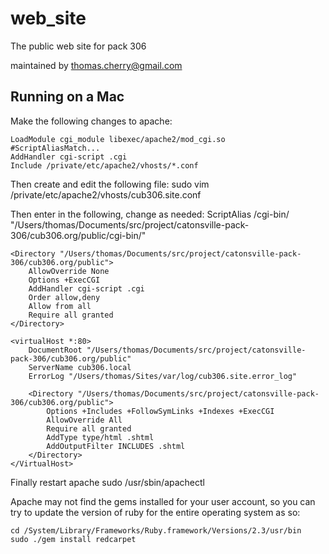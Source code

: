 # web_site
The public web site for pack 306

maintained by thomas.cherry@gmail.com


## Running on a Mac ##

Make the following changes to apache:

    LoadModule cgi_module libexec/apache2/mod_cgi.so
    #ScriptAliasMatch...
    AddHandler cgi-script .cgi
    Include /private/etc/apache2/vhosts/*.conf
    
Then create and edit the following file:
    sudo vim /private/etc/apache2/vhosts/cub306.site.conf

Then enter in the following, change as needed:
    ScriptAlias /cgi-bin/ "/Users/thomas/Documents/src/project/catonsville-pack-306/cub306.org/public/cgi-bin/"

    <Directory "/Users/thomas/Documents/src/project/catonsville-pack-306/cub306.org/public">
        AllowOverride None
        Options +ExecCGI
        AddHandler cgi-script .cgi
        Order allow,deny
        Allow from all
        Require all granted
    </Directory>

    <virtualHost *:80>
        DocumentRoot "/Users/thomas/Documents/src/project/catonsville-pack-306/cub306.org/public"
        ServerName cub306.local
        ErrorLog "/Users/thomas/Sites/var/log/cub306.site.error_log"

        <Directory "/Users/thomas/Documents/src/project/catonsville-pack-306/cub306.org/public">
            Options +Includes +FollowSymLinks +Indexes +ExecCGI
            AllowOverride All 
            Require all granted
            AddType type/html .shtml
            AddOutputFilter INCLUDES .shtml
        </Directory>
    </VirtualHost>
    
Finally restart apache
    sudo /usr/sbin/apachectl


Apache may not find the gems installed for your user account, so you can try to update the version of ruby for the entire operating system as so:

    cd /System/Library/Frameworks/Ruby.framework/Versions/2.3/usr/bin
    sudo ./gem install redcarpet